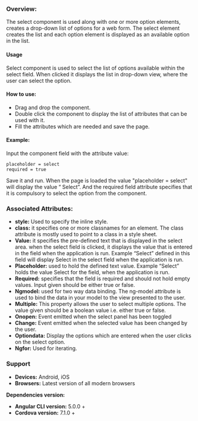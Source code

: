 ### Overview: 
The select component is used along with one or more option elements, creates a drop-down list of options for a web form. The select element creates the list and each option element is displayed as an available option in the list.

#### Usage
Select component is used to select the list of options available within the select field. When clicked it displays the list in drop-down view, where the user can select the option.

#### How to use:   
- Drag and drop the component. 
- Double click the component to display the list of attributes that can be used with it.
- Fill the attributes which are needed and save the page.

#### Example: 
Input the component field with the attribute value:
``` 
placeholder = select
required = true
```
Save it and run.
When the page is loaded the value "placeholder = select" will display the value “ Select”. And the required field attribute specifies that it is compulsory to select the option from the component.

### Associated Attributes:
- **style:** Used to specify the inline style.
- **class:** it specifies one or more classnames for an element. The class attribute is mostly used to point to a class in a style sheet.
- **Value:** it specifies the pre-defined text that is displayed in the select area. when the select field is clicked, it displays the value that is entered in the field when the application is run. Example “Select” defined in this field will display Select in the select field when the application is run.
- **Placeholder:** used to hold the defined text value. Example “Select” holds the value Select for the field, when the application is run.
- **Required:** specifies that the field is required and should not hold empty values. Input given should be either true or false.
- **Ngmodel:** used for two way data binding. The ng-model attribute is used to bind the data in your model to the view presented to the user.
- **Multiple:** This property allows the user to select multiple options. The value given should be a boolean value i.e. either true or false. 
- **Onopen:** Event emitted when the select panel has been toggled
- **Change:** Event emitted when the selected value has been changed by the user.
- **Optiondata:** Display the options which are entered when the user clicks on the select option.
- **Ngfor:** Used for iterating.

### Support 
- **Devices:** Android, iOS
- **Browsers:** Latest version of all modern browsers

**Dependencies version:**
- **Angular CLI version:** 5.0.0 + 
- **Cordova version:** 7.1.0 +

